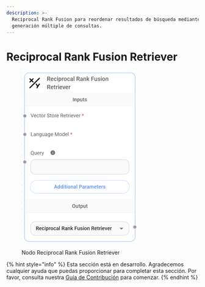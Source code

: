 ```yaml
---
description: >-
  Reciprocal Rank Fusion para reordenar resultados de búsqueda mediante
  generación múltiple de consultas.
---
```


# Reciprocal Rank Fusion Retriever

<figure><img src="../../../../.gitbook/assets/image (146).png" alt="" width="303"><figcaption><p>Nodo Reciprocal Rank Fusion Retriever</p></figcaption></figure>

{% hint style="info" %}
Esta sección está en desarrollo. Agradecemos cualquier ayuda que puedas proporcionar para completar esta sección. Por favor, consulta nuestra [Guía de Contribución](../../../../contributing/) para comenzar.
{% endhint %}
